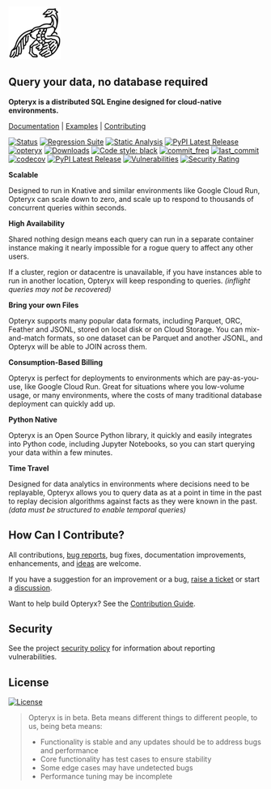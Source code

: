 <img align="centre" alt="archaeopteryx" height="104" src="opteryx.png" />

## Query your data, no database required

**Opteryx is a distributed SQL Engine designed for cloud-native environments.**

[Documentation](https://mabel-dev.github.io/opteryx/) |
[Examples](notebooks) |
[Contributing](https://mabel-dev.github.io/opteryx/Contributing%20Guide/CONTRIBUTING/)

[![Status](https://img.shields.io/badge/status-beta-blue)](https://github.com/mabel-dev/opteryx)
[![Regression Suite](https://github.com/mabel-dev/opteryx/actions/workflows/regression_suite.yaml/badge.svg)](https://github.com/mabel-dev/opteryx/actions/workflows/regression_suite.yaml)
[![Static Analysis](https://github.com/mabel-dev/opteryx/actions/workflows/static_analysis.yml/badge.svg)](https://github.com/mabel-dev/opteryx/actions/workflows/static_analysis.yml)
[![PyPI Latest Release](https://img.shields.io/pypi/v/opteryx.svg)](https://pypi.org/project/opteryx/)
[![opteryx](https://snyk.io/advisor/python/opteryx/badge.svg?style=flat-square)](https://snyk.io/advisor/python/opteryx)
[![Downloads](https://pepy.tech/badge/opteryx)](https://pepy.tech/project/opteryx)
[![Code style: black](https://img.shields.io/badge/code%20style-black-000000.svg)](https://github.com/psf/black)
[![commit_freq](https://img.shields.io/github/commit-activity/m/mabel-dev/opteryx)](https://github.com/mabel-dev/opteryx/commits)
[![last_commit](https://img.shields.io/github/last-commit/mabel-dev/opteryx)](https://github.com/mabel-dev/opteryx/commits)
[![codecov](https://codecov.io/gh/mabel-dev/opteryx/branch/main/graph/badge.svg?token=sIgKpzzd95)](https://codecov.io/gh/mabel-dev/opteryx)
[![PyPI Latest Release](https://img.shields.io/badge/Python-3.8%20%7C%203.9%20%7C%203.10-FFC11D)](https://pypi.org/project/opteryx/)
[![Vulnerabilities](https://sonarcloud.io/api/project_badges/measure?project=mabel-dev_opteryx&metric=vulnerabilities)](https://sonarcloud.io/summary/new_code?id=mabel-dev_opteryx)
[![Security Rating](https://sonarcloud.io/api/project_badges/measure?project=mabel-dev_opteryx&metric=security_rating)](https://sonarcloud.io/summary/new_code?id=mabel-dev_opteryx)

**Scalable**

Designed to run in Knative and similar environments like Google Cloud Run, Opteryx can scale down to zero, and scale up to respond to thousands of concurrent queries within seconds.

**High Availability**

Shared nothing design means each query can run in a separate container instance making it nearly impossible for a rogue query to affect any other users.

If a cluster, region or datacentre is unavailable, if you have instances able to run in another location, Opteryx will keep responding to queries. _(inflight queries may not be recovered)_

**Bring your own Files**

Opteryx supports many popular data formats, including Parquet, ORC, Feather and JSONL, stored on local disk or on Cloud Storage. You can mix-and-match formats, so one dataset can be Parquet and another JSONL, and Opteryx will be able to JOIN across them.

**Consumption-Based Billing**

Opteryx is perfect for deployments to environments which are pay-as-you-use, like Google Cloud Run. Great for situations where you low-volume usage, or many environments, where the costs of many traditional database deployment can quickly add up.

**Python Native**

Opteryx is an Open Source Python library, it quickly and easily integrates into Python code, including Jupyter Notebooks, so you can start querying your data within a few minutes.

**Time Travel**

Designed for data analytics in environments where decisions need to be replayable, Opteryx allows you to query data as at a point in time in the past to replay decision algorithms against facts as they were known in the past. _(data must be structured to enable temporal queries)_

## How Can I Contribute?

All contributions, [bug reports](https://github.com/mabel-dev/opteryx/issues/new/choose), bug fixes, documentation improvements, enhancements, and [ideas](https://github.com/mabel-dev/opteryx/discussions) are welcome.

If you have a suggestion for an improvement or a bug, [raise a ticket](https://github.com/mabel-dev/opteryx/issues/new/choose) or start a [discussion](https://github.com/mabel-dev/opteryx/discussions).

Want to help build Opteryx? See the [Contribution Guide](https://mabel-dev.github.io/opteryx/Contributing%20Guide/CONTRIBUTING/).

## Security

See the project [security policy](SECURITY.md) for information about reporting vulnerabilities.

## License

[![License](https://img.shields.io/badge/License-Apache%202.0-blue.svg)](https://github.com/mabel-dev/opteryx/blob/master/LICENSE)

> Opteryx is in beta. Beta means different things to different people, to us, being beta means:
>
> - Functionality is stable and any updates should be to address bugs and performance
> - Core functionality has test cases to ensure stability
> - Some edge cases may have undetected bugs
> - Performance tuning may be incomplete
